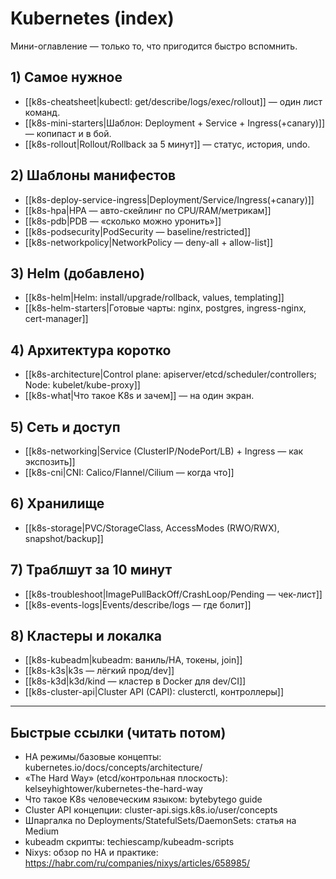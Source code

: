 # Kubernetes (index)

Мини-оглавление — только то, что пригодится быстро вспомнить.

## 1) Самое нужное

- [[k8s-cheatsheet|kubectl: get/describe/logs/exec/rollout]] — один лист команд.
- [[k8s-mini-starters|Шаблон: Deployment + Service + Ingress(+canary)]] — копипаст и в бой.
- [[k8s-rollout|Rollout/Rollback за 5 минут]] — статус, история, undo.

## 2) Шаблоны манифестов

- [[k8s-deploy-service-ingress|Deployment/Service/Ingress(+canary)]]
- [[k8s-hpa|HPA — авто-скейлинг по CPU/RAM/метрикам]]
- [[k8s-pdb|PDB — «сколько можно уронить»]]
- [[k8s-podsecurity|PodSecurity — baseline/restricted]]
- [[k8s-networkpolicy|NetworkPolicy — deny-all + allow-list]]

## 3) Helm (добавлено)

- [[k8s-helm|Helm: install/upgrade/rollback, values, templating]]
- [[k8s-helm-starters|Готовые чарты: nginx, postgres, ingress-nginx, cert-manager]]    

## 4) Архитектура коротко

- [[k8s-architecture|Control plane: apiserver/etcd/scheduler/controllers; Node: kubelet/kube-proxy]]
- [[k8s-what|Что такое K8s и зачем]] — на один экран.

## 5) Сеть и доступ

- [[k8s-networking|Service (ClusterIP/NodePort/LB) + Ingress — как экспозить]]
- [[k8s-cni|CNI: Calico/Flannel/Cilium — когда что]]

## 6) Хранилище

- [[k8s-storage|PVC/StorageClass, AccessModes (RWO/RWX), snapshot/backup]]

## 7) Траблшут за 10 минут

- [[k8s-troubleshoot|ImagePullBackOff/CrashLoop/Pending — чек-лист]]
- [[k8s-events-logs|Events/describe/logs — где болит]]

## 8) Кластеры и локалка

- [[k8s-kubeadm|kubeadm: ваниль/HA, токены, join]]
- [[k8s-k3s|k3s — лёгкий прод/dev]]
- [[k8s-k3d|k3d/kind — кластер в Docker для dev/CI]]
- [[k8s-cluster-api|Cluster API (CAPI): clusterctl, контроллеры]]

---

## Быстрые ссылки (читать потом)

- HA режимы/базовые концепты: kubernetes.io/docs/concepts/architecture/
- «The Hard Way» (etcd/контрольная плоскость): kelseyhightower/kubernetes-the-hard-way
- Что такое K8s человеческим языком: bytebytego guide
- Cluster API концепции: cluster-api.sigs.k8s.io/user/concepts
- Шпаргалка по Deployments/StatefulSets/DaemonSets: статья на Medium
- kubeadm скрипты: techiescamp/kubeadm-scripts
- Nixys: обзор по HA и практике: https://habr.com/ru/companies/nixys/articles/658985/
